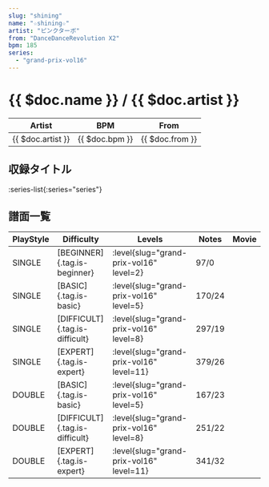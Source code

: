 ```yaml
---
slug: "shining"
name: "☆shining☆"
artist: "ピンクターボ"
from: "DanceDanceRevolution X2"
bpm: 185
series:
  - "grand-prix-vol16"
---
```


# {{ $doc.name }} / {{ $doc.artist }}

|Artist|BPM|From|
|------|---|----|
|{{ $doc.artist }}|{{ $doc.bpm }}|{{ $doc.from }}|

## 収録タイトル

:series-list{:series="series"}

## 譜面一覧

|PlayStyle|Difficulty|Levels|Notes|Movie|
|---------|----------|------|-----|-----|
|SINGLE|[BEGINNER]{.tag.is-beginner}|<div class="field is-grouped is-grouped-multiline"> :level{slug="grand-prix-vol16" level=2}</div>|97/0||
|SINGLE|[BASIC]{.tag.is-basic}|<div class="field is-grouped is-grouped-multiline"> :level{slug="grand-prix-vol16" level=5}</div>|170/24||
|SINGLE|[DIFFICULT]{.tag.is-difficult}|<div class="field is-grouped is-grouped-multiline"> :level{slug="grand-prix-vol16" level=8}</div>|297/19||
|SINGLE|[EXPERT]{.tag.is-expert}|<div class="field is-grouped is-grouped-multiline"> :level{slug="grand-prix-vol16" level=11}</div>|379/26||
|DOUBLE|[BASIC]{.tag.is-basic}|<div class="field is-grouped is-grouped-multiline"> :level{slug="grand-prix-vol16" level=5}</div>|167/23||
|DOUBLE|[DIFFICULT]{.tag.is-difficult}|<div class="field is-grouped is-grouped-multiline"> :level{slug="grand-prix-vol16" level=8}</div>|251/22||
|DOUBLE|[EXPERT]{.tag.is-expert}|<div class="field is-grouped is-grouped-multiline"> :level{slug="grand-prix-vol16" level=11}</div>|341/32||

